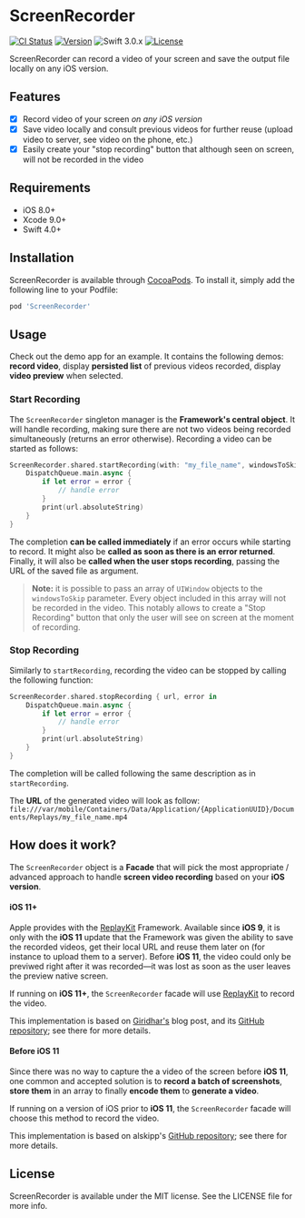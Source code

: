 # ScreenRecorder

[![CI Status](http://img.shields.io/travis/bastien.falcou@hotmail.com/ScreenRecorder.svg?style=flat)](https://travis-ci.org/bastien.falcou@hotmail.com/ScreenRecorder)
[![Version](https://img.shields.io/cocoapods/v/ScreenRecorder.svg?style=flat)](http://cocoapods.org/pods/ScreenRecorder)
![Swift 3.0.x](https://img.shields.io/badge/Swift-3.0.x-orange.svg)
[![License](https://img.shields.io/cocoapods/l/ScreenRecorder.svg?style=flat)](http://cocoapods.org/pods/ScreenRecorder)

ScreenRecorder can record a video of your screen and save the output file locally on any iOS version.

## Features

- [x] Record video of your screen _on any iOS version_
- [x] Save video locally and consult previous videos for further reuse (upload video to server, see video on the phone, etc.)
- [x] Easily create your "stop recording" button that although seen on screen, will not be recorded in the video

## Requirements

- iOS 8.0+
- Xcode 9.0+
- Swift 4.0+

## Installation

ScreenRecorder is available through [CocoaPods](http://cocoapods.org). To install
it, simply add the following line to your Podfile:

```ruby
pod 'ScreenRecorder'
```

## Usage

Check out the demo app for an example. It contains the following demos: **record video**, display **persisted list** of previous videos recorded, display **video preview** when selected.

### Start Recording

The `ScreenRecorder` singleton manager is the **Framework's central object**. It will handle recording, making sure there are not two videos being recorded simultaneously (returns an error otherwise). Recording a video can be started as follows:

```swift
ScreenRecorder.shared.startRecording(with: "my_file_name", windowsToSkip: nil) { url, error in
	DispatchQueue.main.async {
		if let error = error {
			// handle error
		}
		print(url.absoluteString)
	}
}
```

The completion **can be called immediately** if an error occurs while starting to record. It might also be **called as soon as there is an error returned**. Finally, it will also be **called when the user stops recording**, passing the URL of the saved file as argument.

> **Note:** it is possible to pass an array of `UIWindow` objects to the `windowsToSkip` parameter. Every object included in this array will not be recorded in the video. This notably allows to create a "Stop Recording" button that only the user will see on screen at the moment of recording.

### Stop Recording

Similarly to `startRecording`, recording the video can be stopped by calling the following function:

```swift
ScreenRecorder.shared.stopRecording { url, error in
	DispatchQueue.main.async {
		if let error = error {
			// handle error
		}
		print(url.absoluteString)
	}
}
```

The completion will be called following the same description as in `startRecording`.

The **URL** of the generated video will look as follow: `file:///var/mobile/Containers/Data/Application/{ApplicationUUID}/Documents/Replays/my_file_name.mp4`

## How does it work?

The `ScreenRecorder` object is a **Facade** that will pick the most appropriate / advanced approach to handle **screen video recording** based on your **iOS version**.

#### iOS 11+

Apple provides with the [ReplayKit](https://developer.apple.com/documentation/replaykit) Framework. Available since **iOS 9**, it is only with the **iOS 11** update that the Framework was given the ability to save the recorded videos, get their local URL and reuse them later on (for instance to upload them to a server). Before **iOS 11**, the video could only be previwed right after it was recorded—it was lost as soon as the user leaves the preview native screen.

If running on **iOS 11+**, the `ScreenRecorder` facade will use [ReplayKit](https://developer.apple.com/documentation/replaykit) to record the video. 

This implementation is based on [Giridhar's](https://medium.com/@giridharvc7/replaykit-screen-recording-8ee9a61dd762) blog post, and its [GitHub repository](https://github.com/giridharvc7/ScreenRecord); see there for more details.

#### Before iOS 11

Since there was no way to capture the a video of the screen before **iOS 11**, one common and accepted solution is to **record a batch of screenshots**, **store them** in an array to finally **encode them** to **generate a video**. 

If running on a version of iOS prior to **iOS 11**, the `ScreenRecorder` facade will choose this method to record the video.

This implementation is based on alskipp's [GitHub repository](https://github.com/alskipp/ASScreenRecorder); see there for more details.

## License

ScreenRecorder is available under the MIT license. See the LICENSE file for more info.
